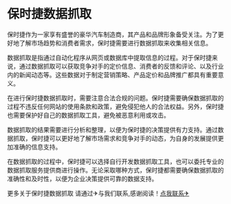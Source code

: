 # 保时捷数据抓取

保时捷作为一家享有盛誉的豪华汽车制造商，其产品和品牌形象备受关注。为了更好地了解市场趋势和消费者需求，保时捷需要进行数据抓取来收集相关信息。

数据抓取是指通过自动化程序从网页或数据库中提取信息的过程。对于保时捷来说，通过数据抓取可以获取竞争对手的定价信息、消费者的反馈和评论、以及行业内的新闻动态等。这些数据对于制定营销策略、产品定价和品牌推广都具有重要意义。

在进行保时捷数据抓取时，需要注意合法合规的问题。保时捷需要确保数据抓取的过程不违反任何网站的使用条款和政策，避免侵犯他人的合法权益。另外，保时捷也需要保护好自己的数据抓取工具，避免被恶意利用或攻击。

数据抓取的结果需要进行分析和整理，以便为保时捷的决策提供有力支持。通过数据抓取，保时捷可以更好地了解市场需求和竞争对手的动态，为自身的发展提供更加准确的信息支持。

在数据抓取的过程中，保时捷可以选择自行开发数据抓取工具，也可以委托专业的数据抓取服务提供商进行操作。无论采取哪种方式，保时捷都需要确保数据抓取的准确性和及时性，以便为企业决策提供可靠的数据支持。

更多关于保时捷数据抓取 请通过✈与我们联系,感谢阅读！[点我联系✈](https://data.G208.com)